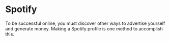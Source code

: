 # Spotify
To be successful online, you must discover other ways to advertise yourself and generate money. Making a Spotify profile is one method to accomplish this.
